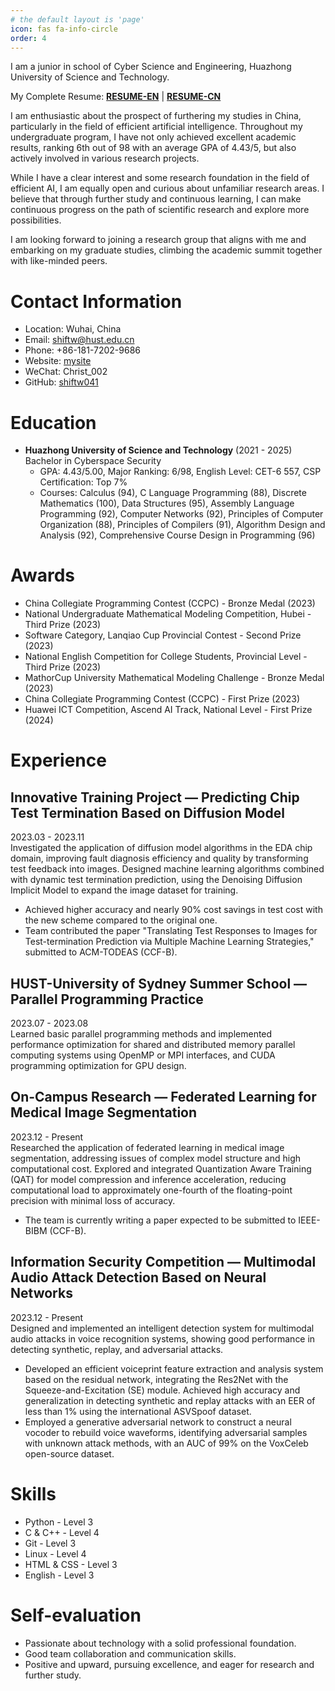 ```yaml
---
# the default layout is 'page'
icon: fas fa-info-circle
order: 4
---
```


I am a junior in school of Cyber Science and Engineering, Huazhong University of Science and Technology. 

My Complete Resume: **[RESUME-EN](https://shiftw041.github.io/online-resume/)** | **[RESUME-CN](https://shiftw041.github.io/online-resume/cn)**

I am enthusiastic about the prospect of furthering my studies in China, particularly in the field of efficient artificial intelligence. Throughout my undergraduate program, I have not only achieved excellent academic results, ranking 6th out of 98 with an average GPA of 4.43/5, but also actively involved in various research projects.

While I have a clear interest and some research foundation in the field of efficient AI, I am equally open and curious about unfamiliar research areas. I believe that through further study and continuous learning, I can make continuous progress on the path of scientific research and explore more possibilities.

I am looking forward to joining a research group that aligns with me and embarking on my graduate studies, climbing the academic summit together with like-minded peers.

# Contact Information
- Location: Wuhai, China
- Email: <shiftw@hust.edu.cn>
- Phone: +86-181-7202-9686
- Website: [mysite](https://shiftw041.github.io/mypage/)
- WeChat: Christ_002
- GitHub: [shiftw041](https://github.com/shiftw041)

# Education
- **Huazhong University of Science and Technology** (2021 - 2025)
  Bachelor in Cyberspace Security
  - GPA: 4.43/5.00, Major Ranking: 6/98, English Level: CET-6 557, CSP Certification: Top 7%
  - Courses: Calculus (94), C Language Programming (88), Discrete Mathematics (100), Data Structures (95), Assembly Language Programming (92), Computer Networks (92), Principles of Computer Organization (88), Principles of Compilers (91), Algorithm Design and Analysis (92), Comprehensive Course Design in Programming (96)

# Awards

- China Collegiate Programming Contest (CCPC) - Bronze Medal (2023)
- National Undergraduate Mathematical Modeling Competition, Hubei - Third Prize (2023)
- Software Category, Lanqiao Cup Provincial Contest - Second Prize (2023)
- National English Competition for College Students, Provincial Level - Third Prize (2023)
- MathorCup University Mathematical Modeling Challenge - Bronze Medal (2023)
- China Collegiate Programming Contest (CCPC) - First Prize (2023)
- Huawei ICT Competition, Ascend AI Track, National Level - First Prize (2024)

# Experience

## Innovative Training Project — Predicting Chip Test Termination Based on Diffusion Model
2023.03 - 2023.11   
Investigated the application of diffusion model algorithms in the EDA chip domain, improving fault diagnosis efficiency and quality by transforming test feedback into images. Designed machine learning algorithms combined with dynamic test termination prediction, using the Denoising Diffusion Implicit Model to expand the image dataset for training.  
- Achieved higher accuracy and nearly 90% cost savings in test cost with the new scheme compared to the original one.
- Team contributed the paper "Translating Test Responses to Images for Test-termination Prediction via Multiple Machine Learning Strategies," submitted to ACM-TODEAS (CCF-B).

## HUST-University of Sydney Summer School — Parallel Programming Practice
2023.07 - 2023.08  
Learned basic parallel programming methods and implemented performance optimization for shared and distributed memory parallel computing systems using OpenMP or MPI interfaces, and CUDA programming optimization for GPU design.

## On-Campus Research — Federated Learning for Medical Image Segmentation
2023.12 - Present   
Researched the application of federated learning in medical image segmentation, addressing issues of complex model structure and high computational cost. Explored and integrated Quantization Aware Training (QAT) for model compression and inference acceleration, reducing computational load to approximately one-fourth of the floating-point precision with minimal loss of accuracy.  
- The team is currently writing a paper expected to be submitted to IEEE-BIBM (CCF-B).

## Information Security Competition — Multimodal Audio Attack Detection Based on Neural Networks
2023.12 - Present  
Designed and implemented an intelligent detection system for multimodal audio attacks in voice recognition systems, showing good performance in detecting synthetic, replay, and adversarial attacks.  
- Developed an efficient voiceprint feature extraction and analysis system based on the residual network, integrating the Res2Net with the Squeeze-and-Excitation (SE) module. Achieved high accuracy and generalization in detecting synthetic and replay attacks with an EER of less than 1% using the international ASVSpoof dataset.
- Employed a generative adversarial network to construct a neural vocoder to rebuild voice waveforms, identifying adversarial samples with unknown attack methods, with an AUC of 99% on the VoxCeleb open-source dataset.

# Skills
- Python - Level 3
- C & C++ - Level 4
- Git - Level 3
- Linux - Level 4
- HTML & CSS - Level 3
- English - Level 3

# Self-evaluation

- Passionate about technology with a solid professional foundation.
- Good team collaboration and communication skills.
- Positive and upward, pursuing excellence, and eager for research and further study.
